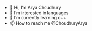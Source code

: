 - 👋 Hi, I’m Arya  Choudhury
- 👀 I’m interested in languages
- 🌱 I’m currently learning c++
- 📫 How to reach me @ChoudhuryArya

